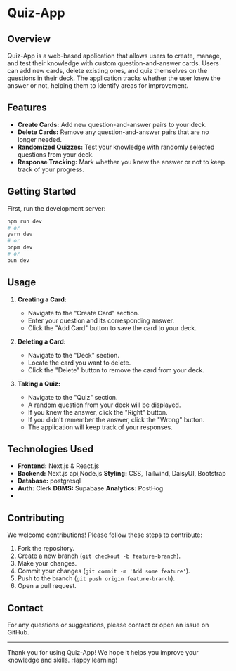 # Quiz-App

## Overview

Quiz-App is a web-based application that allows users to create, manage, and test their knowledge with custom question-and-answer cards. Users can add new cards, delete existing ones, and quiz themselves on the questions in their deck. The application tracks whether the user knew the answer or not, helping them to identify areas for improvement.

## Features

- **Create Cards:** Add new question-and-answer pairs to your deck.
- **Delete Cards:** Remove any question-and-answer pairs that are no longer needed.
- **Randomized Quizzes:** Test your knowledge with randomly selected questions from your deck.
- **Response Tracking:** Mark whether you knew the answer or not to keep track of your progress.

## Getting Started

First, run the development server:

```bash
npm run dev
# or
yarn dev
# or
pnpm dev
# or
bun dev
```

## Usage

1. **Creating a Card:**

   - Navigate to the "Create Card" section.
   - Enter your question and its corresponding answer.
   - Click the "Add Card" button to save the card to your deck.

2. **Deleting a Card:**

   - Navigate to the "Deck" section.
   - Locate the card you want to delete.
   - Click the "Delete" button to remove the card from your deck.

3. **Taking a Quiz:**
   - Navigate to the "Quiz" section.
   - A random question from your deck will be displayed.
   - If you knew the answer, click the "Right" button.
   - If you didn't remember the answer, click the "Wrong" button.
   - The application will keep track of your responses.

## Technologies Used

- **Frontend:** Next.js & React.js
- **Backend:** Next.js api,Node.js
  **Styling:** CSS, Tailwind, DaisyUI, Bootstrap
- **Database:** postgresql
- **Auth:** Clerk
  **DBMS:** Supabase
  **Analytics:** PostHog
-

## Contributing

We welcome contributions! Please follow these steps to contribute:

1. Fork the repository.
2. Create a new branch (`git checkout -b feature-branch`).
3. Make your changes.
4. Commit your changes (`git commit -m 'Add some feature'`).
5. Push to the branch (`git push origin feature-branch`).
6. Open a pull request.

## Contact

For any questions or suggestions, please contact or open an issue on GitHub.

---

Thank you for using Quiz-App! We hope it helps you improve your knowledge and skills. Happy learning!
